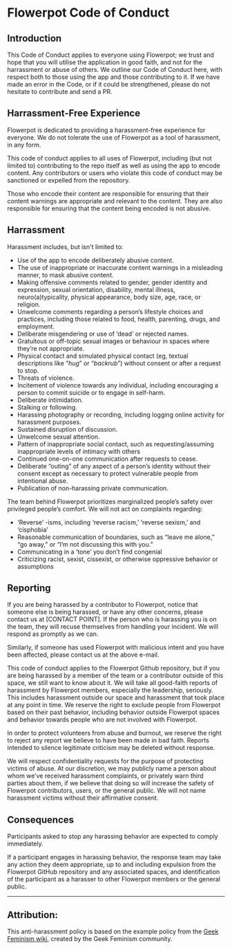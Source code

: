 # Flowerpot Code of Conduct 

## Introduction
This Code of Conduct applies to everyone using Flowerpot; we trust and hope that you will utilise the application in good faith, and not for the harrassment or abuse of others. We outline our Code of Conduct here, with respect both to those using the app and those contributing to it. If we have made an error in the Code, or if it could be strengthened, please do not hesitate to contribute and send a PR.

## Harrassment-Free Experience
Flowerpot is dedicated to providing a harassment-free experience for everyone. We do not tolerate the use of Flowerpot as a tool of harassment, in any form.

This code of conduct applies to all uses of Flowerpot, including (but not limited to) contributing to the repo itself as well as using the app to encode content. Any contributors or users who violate this code of conduct may be sanctioned or expelled from the repository.

Those who encode their content are responsible for ensuring that their content warnings are appropriate and relevant to the content. They are also responsible for ensuring that the content being encoded is not abusive.

## Harrassment
Harassment includes, but isn't limited to:

+ Use of the app to encode deliberately abusive content.
+ The use of inappropriate or inaccurate content warnings in a misleading manner, to mask abusive content.
+ Making offensive comments related to gender, gender identity and expression, sexual orientation, disability, mental illness, neuro(a)typicality, physical appearance, body size, age, race, or religion.
+ Unwelcome comments regarding a person’s lifestyle choices and practices, including those related to food, health, parenting, drugs, and employment.
+ Deliberate misgendering or use of ‘dead’ or rejected names.
+ Gratuitous or off-topic sexual images or behaviour  in spaces where they’re not appropriate.
+ Physical contact and simulated physical contact (eg, textual descriptions like “*hug*” or “*backrub*”) without consent or after a request to stop.
+ Threats of violence.
+ Incitement of violence towards any individual, including encouraging a person to commit suicide or to engage in self-harm.
+ Deliberate intimidation.
+ Stalking or following.
+ Harassing photography or recording, including logging online activity for harassment purposes.
+ Sustained disruption of discussion.
+ Unwelcome sexual attention.
+ Pattern of inappropriate social contact, such as requesting/assuming inappropriate levels of intimacy with others
+ Continued one-on-one communication after requests to cease.
+ Deliberate “outing” of any aspect of a person’s identity without their consent except as necessary to protect vulnerable people from intentional abuse.
+ Publication of non-harassing private communication.

The team behind Flowerpot prioritizes marginalized people’s safety over privileged people’s comfort. We will not act on complaints regarding:

+ ‘Reverse’ -isms, including ‘reverse racism,’ ‘reverse sexism,’ and ‘cisphobia’
+ Reasonable communication of boundaries, such as “leave me alone,” “go away,” or “I’m not discussing this with you.”
+ Communicating in a ‘tone’ you don’t find congenial
+ Criticizing racist, sexist, cissexist, or otherwise oppressive behavior or assumptions

## Reporting
If you are being harassed by a contributor to Flowerpot, notice that someone else is being harassed, or have any other concerns, please contact us at [CONTACT POINT]. If the person who is harassing you is on the team, they will recuse themselves from handling your incident. We will respond as promptly as we can.

Similarly, if someone has used Flowerpot with malicious intent and you have been affected, please contact us at the above e-mail.

This code of conduct applies to the Flowerpot Github repository, but if you are being harassed by a member of the team or a contributor outside of this space, we still want to know about it. We will take all good-faith reports of harassment by Flowerpot members, especially the leadership, seriously. This includes harassment outside our space and harassment that took place at any point in time. We reserve the right to exclude people from Flowerpot based on their past behavior, including behavior outside Flowerpot spaces and behavior towards people who are not involved with Flowerpot.

In order to protect volunteers from abuse and burnout, we reserve the right to reject any report we believe to have been made in bad faith. Reports intended to silence legitimate criticism may be deleted without response.

We will respect confidentiality requests for the purpose of protecting victims of abuse. At our discretion, we may publicly name a person about whom we’ve received harassment complaints, or privately warn third parties about them, if we believe that doing so will increase the safety of Flowerpot contributors, users, or the general public. We will not name harassment victims without their affirmative consent.

## Consequences
Participants asked to stop any harassing behavior are expected to comply immediately.

If a participant engages in harassing behavior, the response team may take any action they deem appropriate, up to and including expulsion from the Flowerpot GitHub repository and any associated spaces, and identification of the participant as a harasser to other Flowerpot members or the general public.

- - -

## Attribution:
This anti-harassment policy is based on the example policy from the [Geek Feminism wiki](http://geekfeminism.wikia.com/), created by the Geek Feminism community.
